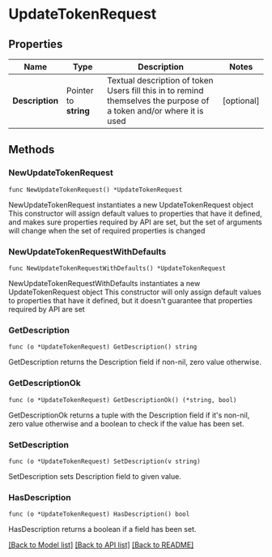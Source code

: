 # UpdateTokenRequest

## Properties

Name | Type | Description | Notes
------------ | ------------- | ------------- | -------------
**Description** | Pointer to **string** | Textual description of token Users fill this in to remind themselves the purpose of a token and/or where it is used | [optional] 

## Methods

### NewUpdateTokenRequest

`func NewUpdateTokenRequest() *UpdateTokenRequest`

NewUpdateTokenRequest instantiates a new UpdateTokenRequest object
This constructor will assign default values to properties that have it defined,
and makes sure properties required by API are set, but the set of arguments
will change when the set of required properties is changed

### NewUpdateTokenRequestWithDefaults

`func NewUpdateTokenRequestWithDefaults() *UpdateTokenRequest`

NewUpdateTokenRequestWithDefaults instantiates a new UpdateTokenRequest object
This constructor will only assign default values to properties that have it defined,
but it doesn't guarantee that properties required by API are set

### GetDescription

`func (o *UpdateTokenRequest) GetDescription() string`

GetDescription returns the Description field if non-nil, zero value otherwise.

### GetDescriptionOk

`func (o *UpdateTokenRequest) GetDescriptionOk() (*string, bool)`

GetDescriptionOk returns a tuple with the Description field if it's non-nil, zero value otherwise
and a boolean to check if the value has been set.

### SetDescription

`func (o *UpdateTokenRequest) SetDescription(v string)`

SetDescription sets Description field to given value.

### HasDescription

`func (o *UpdateTokenRequest) HasDescription() bool`

HasDescription returns a boolean if a field has been set.


[[Back to Model list]](../README.md#documentation-for-models) [[Back to API list]](../README.md#documentation-for-api-endpoints) [[Back to README]](../README.md)


